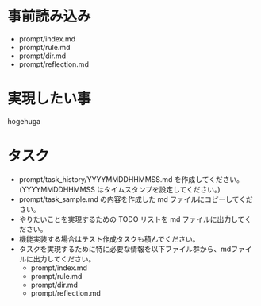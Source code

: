 # 事前読み込み

- prompt/index.md
- prompt/rule.md
- prompt/dir.md
- prompt/reflection.md

# 実現したい事

hogehuga

# タスク

- prompt/task_history/YYYYMMDDHHMMSS.md を作成してください。(YYYYMMDDHHMMSS はタイムスタンプを設定してください。)
- prompt/task_sample.md の内容を作成した md ファイルにコピーしてください。
- やりたいことを実現するための TODO リストを md ファイルに出力してください。
- 機能実装する場合はテスト作成タスクも積んでください。
- タスクを実現するために特に必要な情報を以下ファイル群から、mdファイルに出力してください。
  - prompt/index.md
  - prompt/rule.md
  - prompt/dir.md
  - prompt/reflection.md
